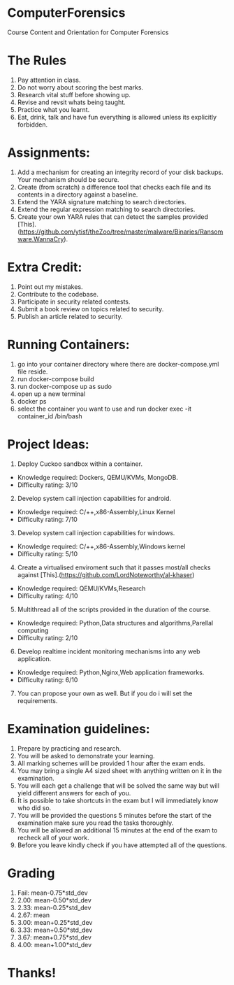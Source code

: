 # ComputerForensics
Course Content and Orientation for Computer Forensics

# The Rules
1. Pay attention in class.
2. Do not worry about scoring the best marks.
3. Research vital stuff before showing up.
4. Revise and revsit whats being taught.
5. Practice what you learnt.
6. Eat, drink, talk and have fun everything is allowed unless its explicitly forbidden.

# Assignments:
1. Add a mechanism for creating an integrity record of your disk backups. Your mechanism should be secure.
2. Create (from scratch) a difference tool that checks each file and its contents in a directory against a baseline.
3. Extend the YARA signature matching to search directories.
4. Extend the regular expression matching to search directories.
5. Create your own YARA rules that can detect the samples provided [This]. (https://github.com/ytisf/theZoo/tree/master/malware/Binaries/Ransomware.WannaCry).

# Extra Credit:
1. Point out my mistakes.
2. Contribute to the codebase.
3. Participate in security related contests.
4. Submit a book review on topics related to security.
5. Publish an article related to security.

# Running Containers:
1. go into your container directory where there are docker-compose.yml file reside.
2. run docker-compose build
3. run docker-compose up as sudo
4. open up a new terminal
5. docker ps
6. select the container you want to use and run docker exec -it container_id /bin/bash

# Project Ideas:
1. Deploy Cuckoo sandbox within a container.
- Knowledge required: Dockers, QEMU/KVMs, MongoDB.
- Difficulty rating: 3/10
2. Develop system call injection capabilities for android.
- Knowledge required: C/++,x86-Assembly,Linux Kernel
- Difficulty rating: 7/10
3. Develop system call injection capabilities for windows.
- Knowledge required: C/++,x86-Assembly,Windows kernel
- Difficulty rating: 5/10
4. Create a virtualised enviroment such that it passes most/all checks against [This].(https://github.com/LordNoteworthy/al-khaser)
- Knowledge required: QEMU/KVMs,Research
- Difficulty rating: 4/10
5. Multithread all of the scripts provided in the duration of the course.
- Knowledge required: Python,Data structures and algorithms,Parellal computing
- Difficulty rating: 2/10
6. Develop realtime incident monitoring mechanisms into any web application.
- Knowledge required: Python,Nginx,Web application frameworks.
- Difficulty rating: 6/10
7. You can propose your own as well. But if you do i will set the requirements.

# Examination guidelines:
1. Prepare by practicing and research.
2. You will be asked to demonstrate your learning.
3. All marking schemes will be provided 1 hour after the exam ends.
4. You may bring a single A4 sized sheet with anything written on it in the examination.
5. You will each get a challenge that will be solved the same way but will yield different answers for each of you.
6. It is possible to take shortcuts in the exam but I will immediately know who did so.
7. You will be provided the questions 5 minutes before the start of the examination make sure you read the tasks thoroughly.
8. You will be allowed an additional 15 minutes at the end of the exam to recheck all of your work.
9. Before you leave kindly check if you have attempted all of the questions.

# Grading
1. Fail:	mean-0.75*std_dev
2. 2.00:	mean-0.50*std_dev
3. 2.33:	mean-0.25*std_dev
4. 2.67:	mean
5. 3.00:	mean+0.25*std_dev
6. 3.33:	mean+0.50*std_dev
7. 3.67:	mean+0.75*std_dev
8. 4.00:	mean+1.00*std_dev

# Thanks!
